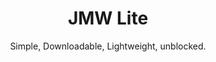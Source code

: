 <h1 align="center">JMW Lite</h1>
<p align="center">Simple, Downloadable, Lightweight, unblocked.</p>